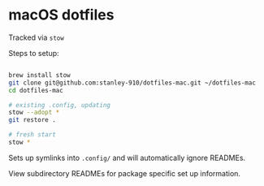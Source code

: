 
# macOS dotfiles

Tracked via `stow`

Steps to setup:

```sh

brew install stow 
git clone git@github.com:stanley-910/dotfiles-mac.git ~/dotfiles-mac
cd dotfiles-mac

# existing .config, updating
stow --adopt * 
git restore . 

# fresh start
stow *
```

Sets up symlinks into `.config/` and will automatically ignore READMEs.

View subdirectory READMEs for package specific set up information.

